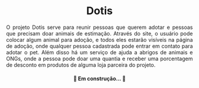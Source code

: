 <h1 align="center">Dotis</h1>
<p align="justify">O projeto Dotis serve para reunir pessoas que querem adotar e pessoas que precisam doar animais de estimação. Através do site, o usuário pode colocar algum animal para adoção, e todos eles estarão visíveis na página de adoção, onde qualquer pessoa cadastrada pode entrar em contato para adotar o pet. Além disso há um serviço de ajuda a abrigos de animais e ONGs, onde a pessoa pode doar uma quantia e receber uma porcentagem de desconto em produtos de alguma loja parceira do projeto.</p>
<h4 align="center"> 
	🚧  Em construção...  🚧
</h4>
